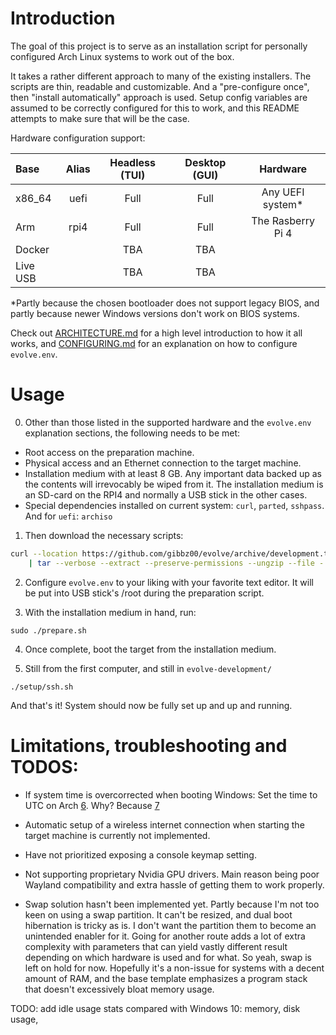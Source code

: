 # Introduction

The goal of this project is to serve as an installation script for personally configured Arch Linux systems to work out of the box. 

It takes a rather different approach to many of the existing installers. The scripts are thin, readable and customizable. And a "pre-configure once", then "install automatically" approach is used. Setup config variables are assumed to be correctly configured for this to work, and this README attempts to make sure that will be the case.

Hardware configuration support:

| Base     | Alias | Headless (TUI) | Desktop (GUI) | Hardware                               |
| :---     | :---: | :---:          | :---:         | :---:                                  |          
| x86_64   | uefi  | Full           | Full          | Any UEFI system*                       | 
| Arm      | rpi4  | Full           | Full          | The Rasberry Pi 4                      | 
| Docker   |       | TBA            | TBA           |                                        |
| Live USB |       | TBA            | TBA           |                                        |

*Partly because the chosen bootloader does not support legacy BIOS, and partly because newer Windows versions don't work on BIOS systems.

Check out [ARCHITECTURE.md](ARCHITECTURE.md) for a high level introduction to how it all works, and [CONFIGURING.md](CONFIGURING.md) for an explanation on how to configure `evolve.env`.
 
# Usage

0. Other than those listed in the supported hardware and the `evolve.env` explanation sections, the following needs to be met:
* Root access on the preparation machine.
* Physical access and an Ethernet connection to the target machine.
* Installation medium with at least 8 GB. Any important data backed up as the contents will irrevocably be wiped from it.
The installation medium is an SD-card on the RPI4 and normally a USB stick in the other cases.
* Special dependencies installed on current system: `curl`, `parted`, `sshpass`. And for `uefi`: `archiso`

1. Then download the necessary scripts:

```bash
curl --location https://github.com/gibbz00/evolve/archive/development.tar.gz \
    | tar --verbose --extract --preserve-permissions --ungzip --file -
```

2. Configure `evolve.env` to your liking with your favorite text editor. It will be put into USB stick's /root during the preparation script.

3. With the installation medium in hand, run:

```
sudo ./prepare.sh
```

4. Once complete, boot the target from the installation medium.

5. Still from the first computer, and still in `evolve-development/`

```
./setup/ssh.sh
```

And that's it! System should now be fully set up and up and running.

# Limitations, troubleshooting and TODOS:

* If system time is overcorrected when booting Windows:
Set the time to UTC on Arch [6](https://wiki.archlinux.org/title/System_time#UTC_in_Microsoft_Windows). Why? Because [7](https://wiki.archlinux.org/title/System_time#Time_standard)

* Automatic setup of a wireless internet connection when starting the target machine is currently not implemented.

* Have not prioritized exposing a console keymap setting.

* Not supporting proprietary Nvidia GPU drivers. Main reason being poor Wayland compatibility and extra hassle of getting them to work properly.

* Swap solution hasn't been implemented yet. Partly because I'm not too keen on using a swap partition. It can't be resized, and dual boot hibernation is tricky as is. I don't want the partition them to become an unintended enabler for it. Going for another route adds a lot of extra complexity with parameters that can yield vastly different result depending on which hardware is used and for what. So yeah, swap is left on hold for now.
Hopefully it's a non-issue for systems with a decent amount of RAM, and the base template emphasizes a program stack that doesn't excessively bloat memory usage.

TODO: add idle usage stats compared with Windows 10:
memory,
disk usage,
